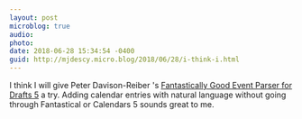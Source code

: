 ```yaml
---
layout: post
microblog: true
audio: 
photo: 
date: 2018-06-28 15:34:54 -0400
guid: http://mjdescy.micro.blog/2018/06/28/i-think-i.html
---
```

I think I will give Peter Davison-Reiber 's [Fantastically Good Event Parser for Drafts 5](https://polymaths.blog/2018/06/fantastically-good-event-parser-for-drafts-5) a try. Adding calendar entries with natural language without going through Fantastical or Calendars 5 sounds great to me.
